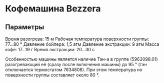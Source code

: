 # Кофемашина Bezzera


## Параметры
Время разогрева:	15 м
Рабочая температура поверхности группы:	77...80 °
Давление бойлера: 1,5 атм
Давление экстракции: 9 атм
Масса кофе: 17...19 г
Время экстракции: 20...30 с


Особенностью машины является наличие Тэн-а в группе (5963098.01) разогревающий её 
(сразу после включения машины) до 95 ° (тэн отключается термостатом 7634808).
При этом температура но поверхности группы составляет около 80 °.
	